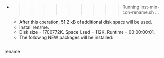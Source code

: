 * >>>>>>>>> Running inst-min-con-rename.sh ...
  * After this operation, 51.2 kB of additional disk space will be used.
  * Install rename.
  * Disk size = 1700772K. Space Used = 112K. Runtime = 00:00:00:01.
  * The following NEW packages will be installed:
  ```bash
rename
  ```
